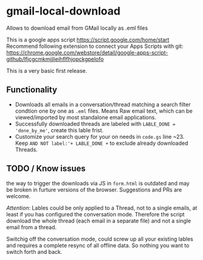 # gmail-local-download
Allows to download email from GMail locally as .eml files


This is a google apps script https://script.google.com/home/start
Recommend following extension to connect your Apps Scripts with git: https://chrome.google.com/webstore/detail/google-apps-script-github/lfjcgcmkmjjlieihflfhjopckgpelofo

This is a very basic first release.

## Functionality
- Downloads all emails in a conversation/thread matching a search filter condtion one by one as `.eml` files. Means Raw email text, which can be viewed/imported by most standalone email applications.
- Successfully downloaded threads are labeled with `LABLE_DONE = 'done_by_me'`, create this lable frist. 
- Customize your search query for your on needs in `code.gs` line ~23. Keep `AND NOT label:'+ LABLE_DONE +` to exclude already downloaded Threads.

## TODO / Know issues
the way to trigger the downloads via JS in `form.html` is outdated and may be broken in furture versions of the browser. Suggestions and PRs are welcome. 

_Attention_: Lables could be only applied to a Thread, not to a single emails, at least if you has configured the conversation mode. Therefore the script download the whole thread (each email in a separate file) and not a single email from a thread.

Switchig off the conversation mode, could screw up all your existing lables and requires a complete resync of all offline data. So nothing you want to switch forth and back. 
